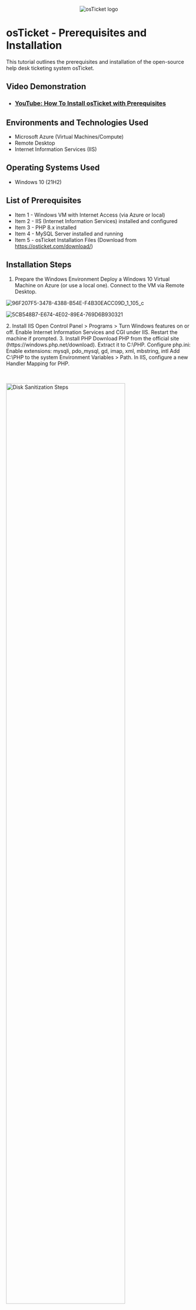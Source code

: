 <p align="center">
<img src="https://i.imgur.com/Clzj7Xs.png" alt="osTicket logo"/>
</p>

<h1>osTicket - Prerequisites and Installation</h1>
This tutorial outlines the prerequisites and installation of the open-source help desk ticketing system osTicket.<br />


<h2>Video Demonstration</h2>

- ### [YouTube: How To Install osTicket with Prerequisites](https://www.youtube.com)

<h2>Environments and Technologies Used</h2>

- Microsoft Azure (Virtual Machines/Compute)
- Remote Desktop
- Internet Information Services (IIS)

<h2>Operating Systems Used </h2>

- Windows 10</b> (21H2)

<h2>List of Prerequisites</h2>

- Item 1 - Windows VM with Internet Access (via Azure or local)
- Item 2 - IIS (Internet Information Services) installed and configured
- Item 3 - PHP 8.x installed 
- Item 4 - MySQL Server installed and running
- Item 5 - osTicket Installation Files (Download from https://osticket.com/download/)

<h2>Installation Steps</h2>

1. Prepare the Windows Environment
Deploy a Windows 10 Virtual Machine on Azure (or use a local one).
Connect to the VM via Remote Desktop.
</p>


![96F207F5-3478-4388-B54E-F4B30EACC09D_1_105_c](https://github.com/user-attachments/assets/0433227d-951e-4c72-a6e8-29ea25c9b95f)

![5CB548B7-E674-4E02-89E4-769D6B930321](https://github.com/user-attachments/assets/99d3ea78-dabf-40d6-a6f5-d3b5e5d271d1)

<p>
2. Install IIS
Open Control Panel > Programs > Turn Windows features on or off.
Enable Internet Information Services and CGI under IIS.
Restart the machine if prompted.
3. Install PHP
Download PHP from the official site (https://windows.php.net/download).
Extract it to C:\PHP.
Configure php.ini:
Enable extensions: mysqli, pdo_mysql, gd, imap, xml, mbstring, intl
Add C:\PHP to the system Environment Variables > Path.
In IIS, configure a new Handler Mapping for PHP.
</p>
<br />

<p>
<img src="https://i.imgur.com/DJmEXEB.png" height="80%" width="80%" alt="Disk Sanitization Steps"/>
</p>
<p>
4. Install MySQL Server
Download MySQL Community Server from https://dev.mysql.com/downloads/mysql/.
Install and configure with a root password.
Create a new database and user for osTicket using MySQL Workbench or the MySQL shell.
5. Download and Install osTicket
Download the latest stable version of osTicket.
Extract the files into C:\inetpub\wwwroot\osTicket.
Set file permissions (ensure IIS can write to /include and /setup).
Navigate to http://localhost/osTicket/setup in your browser.
Follow the installation wizard:
Enter database info, admin credentials, and system name.
Upon completion, delete the /setup directory and set /include/ost-config.php to read-only.
</p>
<br />
